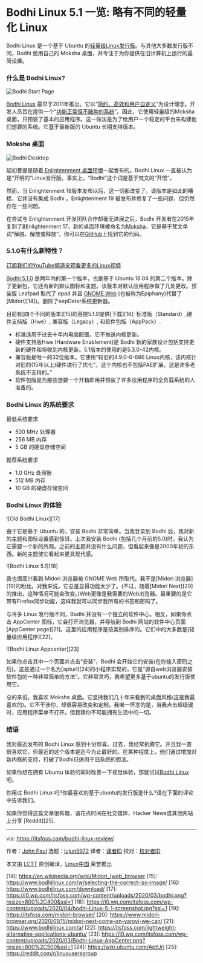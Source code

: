 [#]: collector: (lujun9972)
[#]: translator: (qfzy1233)
[#]: reviewer: ( )
[#]: publisher: ( )
[#]: url: ( )
[#]: subject: (Bodhi Linux 5.1 Review: Slightly Different Lightweight Linux)
[#]: via: (https://itsfoss.com/bodhi-linux-review/)
[#]: author: (John Paul https://itsfoss.com/author/john/)

Bodhi Linux 5.1 一览: 略有不同的轻量化 Linux
======

Bodhi Linux 是一个基于 Ubuntu 的[轻量级Linux发行版][1]。与其他大多数发行版不同，Bodhi 使用自己的 Moksha 桌面，并专注于为你提供在旧计算机上运行的最简设置。

### 什么是 Bodhi Linux?

![Bodhi Start Page][2]

[Bodhi Linux][3] 最早于2011年推出。它以“[简约、高效和用户自定义][4]”为设计理念。开发人员旨在提供一个“[功能正常但不臃肿的系统][5]”。因此，它使用轻量级的Moksha 桌面，只预装了基本的应用程序。这一做法是为了给用户一个稳定的平台来构建他们想要的系统。它基于最新版的 Ubuntu 长期支持版本。

### Moksha 桌面

![Bodhi Desktop][6]

起初菩提是随着[ Enlightenment 桌面环境][7]一起发布的。Bodhi Linux 一直被认为是“开明的”Linux发行版。事实上，“Bodhi”这个词是基于梵文的“开悟”。

然而，当 Enlightenment 18版本发布以后，这一切都改变了。该版本是如此的糟糕，它并没有集成 Bodhi 。Enlightenment 19 被发布并修复了一些问题，但仍然存在一些问题。

在尝试与 Enlightenment 开发团队合作却毫无进展之后，Bodhi 开发者在2015年复刻了[8]Enlightenment 17。新的桌面环境被命名为[Moksha][9]，它是基于梵文单词“解脱、解放或释放”。你可以在[GitHub][10]上找到它的代码。

### 5.1.0有什么新特性？

[订阅我们的YouTube频道来观看更多的Linux视频][11]

[Bodhi 5.1.0][12] 是两年内的第一个版本，也是基于 Ubuntu 18.04 的第二个版本。除了更新包，它还有新的默认图标和主题。该版本对默认应用程序做了几处更改。预装版 Leafpad 取代了 epad 并且 [GNOME Web][13] (也被称为Epiphany)代替了[Midori][14])。删除了eepDater系统更新器。

目前有[四个不同的版本][15]的菩提5.1.0提供[下载][16]: 标准版（Standard）,硬件支持版（Hwe）, 兼容版（Legacy）, 和软件包版（AppPack）.

  * 标准适用于过去十年内电脑配置。它不推送内核更新。
  * 硬件支持版Hwe (Hardware Enablement)是 Bodhi 新的家族设计包括支持更新的硬件和将收到内核更新。5.1版本的使用的是5.3.0-42内核。 
  * 兼容版是唯一的32位版本。它使用“较旧的4.9.0-6-686 Linux内核，该内核针对旧的(15年以上)硬件进行了优化”。这个内核也不包括PAE扩展，这是许多老系统不支持的。”
  * 软件包版是为那些想要一个开箱即用并预装了许多应用程序的全负载系统的人准备的。



### Bodhi Linux 的系统要求

最低系统要求

  * 500 MHz 处理器
  * 256 MB 内存
  * 5 GB 的硬盘存储空间



推荐系统要求

  * 1.0 GHz 处理器
  * 512 MB 内存
  * 10 GB 的硬盘存储空间



### Bodhi Linux 的体验

![Old Bodhi Linux][17]

由于它是基于 Ubuntu 的，安装 Bodhi 非常简单。当我登录到 Bodhi 后，我对新的主题和图标设置感到惊讶。上次我安装 Bodhi (包括几个月前的5.0)时，我认为它需要一个新的外观。之前的主题并没有什么问题，但看起来像是2000年初的东西。新的主题使它看起来更具现代感。

![Bodhi Linux 5.1][18]

我也很高兴看到 Midori 浏览器被 GNOME Web 所取代。我不是[Midori 浏览器][19]的粉丝。对我来说，它总是显得功能太少了。(不过，随着[Midori Next][20]的推出，这种情况可能会改变。)Web更像是我需要的Web浏览器。最重要的是它带有Firefox同步功能，这样我就可以同步我所有的书签和密码了。

与许多 Linux 发行版不同，Bodhi 并没有一个独立的软件中心。相反，如果你点击 AppCenter 图标，它会打开浏览器，并导航到 Bodhi 网站的软件中心页面[AppCenter page][21]。这里的应用程序是按类别排序的。它们中的大多数是[轻量级应用程序][22]。

![Bodhi Linux Appcenter][23]

如果你点击其中一个页面并点击“安装”，Bodhi 会开始它的安装(在你输入密码之后)。这是通过一个名为[apturl][24]的小程序实现的，它是“源自web浏览器安装软件包的一种非常简单的方法”。它非常灵巧，我希望更多基于ubuntu的发行版使用它。

总的来说，我喜欢 Moksha 桌面。它坚持我们几十年来看到的桌面风格(这是我最喜欢的)。它不干涉你，却很容易改变和定制。我唯一怀念的是，当我点击超级键时，应用程序菜单不打开。但我猜你不可能拥有生活中的一切。

### 结语

我对最近发布的 Bodhi Linux 感到十分惊喜。过去，我经常折腾它。并且我一直很喜欢它，但最近的这个版本是迄今为止最好的。在某种程度上，他们通过增加对新内核的支持，打破了Bodhi只适用于旧系统的想法。

如果你想在拥有 Ubuntu 体验的同时改善一下视觉体验，那就试试[Bodhi Linux][3]吧。

你用过 Bodhi Linux 吗?你最喜欢的基于ubuntu的发行版是什么?请在下面的评论中告诉我们。

如果你觉得这篇文章很有趣，请花点时间在社交媒体、Hacker News或其他网站上分享 [Reddit][25].

--------------------------------------------------------------------------------

via: https://itsfoss.com/bodhi-linux-review/

作者：[John Paul][a]
选题：[lujun9972][b]
译者：[译者ID](https://github.com/译者ID)
校对：[校对者ID](https://github.com/校对者ID)

本文由 [LCTT](https://github.com/LCTT/TranslateProject) 原创编译，[Linux中国](https://linux.cn/) 荣誉推出

[a]: https://itsfoss.com/author/john/
[b]: https://github.com/lujun9972
[1]: https://itsfoss.com/lightweight-linux-beginners/
[2]: https://i2.wp.com/itsfoss.com/wp-content/uploads/2020/03/bodhi-start-page.png?resize=800%2C500&ssl=1
[3]: https://www.bodhilinux.com/
[4]: https://www.bodhilinux.com/w/wiki/
[5]: https://www.bodhilinux.com/w/what-is-bodhi-linux/
[6]: https://i2.wp.com/itsfoss.com/wp-content/uploads/2020/03/bodhi-desktop.jpg?resize=800%2C500&ssl=1
[7]: https://www.enlightenment.org/start
[8]: https://www.bodhilinux.com/2015/04/28/introducing-the-moksha-desktop/
[9]: https://www.bodhilinux.com/moksha-desktop/
[10]: https://github.com/JeffHoogland/moksha
[11]: https://www.youtube.com/c/itsfoss?sub_confirmation=1
[12]: https://www.bodhilinux.com/2020/03/25/bodhi-linux-5-1-0-released/
[13]: https://wiki.gnome.org/Apps/Web/
[14]: https://en.wikipedia.org/wiki/Midori_(web_browser
[15]: https://www.bodhilinux.com/w/selecting-the-correct-iso-image/
[16]: https://www.bodhilinux.com/download/
[17]: https://i0.wp.com/itsfoss.com/wp-content/uploads/2020/03/bodhi.png?resize=800%2C400&ssl=1
[18]: https://i0.wp.com/itsfoss.com/wp-content/uploads/2020/04/bodhi-Linux-5-1-screenshot.jpg?ssl=1
[19]: https://itsfoss.com/midori-browser/
[20]: https://www.midori-browser.org/2020/01/15/midori-next-come-on-yarovi-we-can/
[21]: https://www.bodhilinux.com/a/
[22]: https://itsfoss.com/lightweight-alternative-applications-ubuntu/
[23]: https://i0.wp.com/itsfoss.com/wp-content/uploads/2020/03/Bodhi-Linux-AppCenter.png?resize=800%2C500&ssl=1
[24]: https://wiki.ubuntu.com/AptUrl
[25]: https://reddit.com/r/linuxusersgroup
